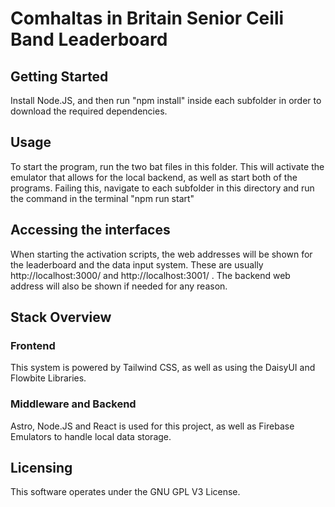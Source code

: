 # Comhaltas in Britain Senior Ceili Band Leaderboard

## Getting Started

Install Node.JS, and then run "npm install" inside each subfolder in order to download the required dependencies.

## Usage

To start the program, run the two bat files in this folder. This will activate the emulator that allows for the local backend, as well as start both of the programs. Failing this, navigate to each subfolder in this directory and run the command in the terminal "npm run start"

## Accessing the interfaces

When starting the activation scripts, the web addresses will be shown for the leaderboard and the data input system. These are usually http://localhost:3000/ and http://localhost:3001/ . The backend web address will also be shown if needed for any reason.

## Stack Overview

### Frontend

This system is powered by Tailwind CSS, as well as using the DaisyUI and Flowbite Libraries.

### Middleware and Backend

Astro, Node.JS and React is used for this project, as well as Firebase Emulators to handle local data storage.

## Licensing

This software operates under the GNU GPL V3 License.
